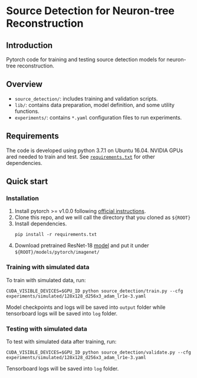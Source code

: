 # Source Detection for Neuron-tree Reconstruction

## Introduction
Pytorch code for training and testing source detection models for neuron-tree reconstruction.


## Overview
- `source_detection/`: includes training and validation scripts.
- `lib/`: contains data preparation, model definition, and some utility functions.
- `experiments/`: contains `*.yaml` configuration files to run experiments.


## Requirements
The code is developed using python 3.7.1 on Ubuntu 16.04. NVIDIA GPUs ared needed to train and test. 
See [`requirements.txt`](requirements.txt) for other dependencies.

## Quick start
### Installation
1. Install pytorch >= v1.0.0 following [official instructions](https://pytorch.org/).
2. Clone this repo, and we will call the directory that you cloned as `${ROOT}`
3. Install dependencies.
   ```
   pip install -r requirements.txt
   ```
4. Download pretrained ResNet-18 [model](https://download.pytorch.org/models/resnet18-5c106cde.pth) 
and put it under `${ROOT}/models/pytorch/imagenet/`

### Training with simulated data
To train with simulated data, run:
```
CUDA_VISIBLE_DEVICES=$GPU_ID python source_detection/train.py --cfg experiments/simulated/128x128_d256x3_adam_lr1e-3.yaml
```
Model checkpoints and logs will be saved into `output` folder while tensorboard logs will be saved into `log` folder.

### Testing with simulated data
To test with simulated data after training, run:
```
CUDA_VISIBLE_DEVICES=$GPU_ID python source_detection/validate.py --cfg experiments/simulated/128x128_d256x3_adam_lr1e-3.yaml
```
Tensorboard logs will be saved into `log` folder.
